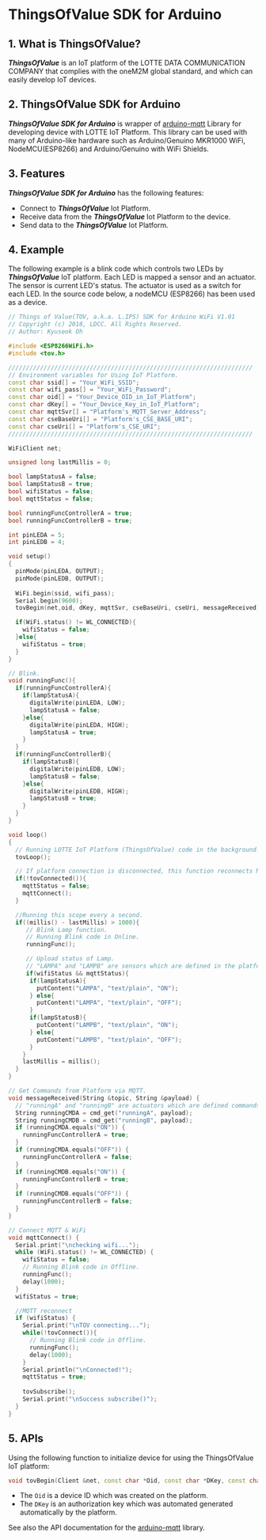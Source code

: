 # ThingsOfValue SDK for Arduino

## 1. What is ThingsOfValue?
***ThingsOfValue*** is an IoT platform of the LOTTE DATA COMMUNICATION COMPANY that complies with the oneM2M global standard, and which can easily develop IoT devices.

## 2. ThingsOfValue SDK for Arduino
***ThingsOfValue SDK for Arduino*** is wrapper of [arduino-mqtt](https://github.com/256dpi/arduino-mqtt) Library for developing device with LOTTE IoT Platform.
This library can be used with many of Arduino-like hardware such as Arduino/Genuino MKR1000 WiFi, NodeMCU(ESP8266) and Arduino/Genuino with WiFi Shields.

## 3. Features
***ThingsOfValue SDK for Arduino*** has the following features:
* Connect to ***ThingsOfValue*** Iot Platform.
* Receive data from the ***ThingsOfValue*** Iot Platform to the device.
* Send data to the ***ThingsOfValue*** Iot Platform.

## 4. Example
The following example is a blink code which controls two LEDs by ***ThingsOfValue*** IoT platform. Each LED is mapped a sensor and an actuator. The sensor is current LED's status. The actuator is used as a switch for each LED.
In the source code below, a nodeMCU (ESP8266) has been used as a device.
```c++
// Things of Value(TOV, a.k.a. L.IPS) SDK for Arduino WiFi V1.01 
// Copyright (c) 2018, LDCC. All Rights Reserved.
// Author: Kyuseok Oh

#include <ESP8266WiFi.h>
#include <tov.h>

/////////////////////////////////////////////////////////////////////
// Environment variables for Using IoT Platform.
const char ssid[] = "Your_WiFi_SSID";
const char wifi_pass[] = "Your_WiFi_Password";
const char oid[] = "Your_Device_OID_in_IoT_Platform";
const char dKey[] = "Your_Device_Key_in_IoT_Platform";
const char mqttSvr[] = "Platform's_MQTT_Server_Address";
const char cseBaseUri[] = "Platform's_CSE_BASE_URI";
const char cseUri[] = "Platform's_CSE_URI";
/////////////////////////////////////////////////////////////////////

WiFiClient net;

unsigned long lastMillis = 0;

bool lampStatusA = false;
bool lampStatusB = true;
bool wifiStatus = false;
bool mqttStatus = false;

bool runningFuncControllerA = true;
bool runningFuncControllerB = true;

int pinLEDA = 5;
int pinLEDB = 4;

void setup()
{
  pinMode(pinLEDA, OUTPUT);
  pinMode(pinLEDB, OUTPUT);
  
  WiFi.begin(ssid, wifi_pass);
  Serial.begin(9600);
  tovBegin(net,oid, dKey, mqttSvr, cseBaseUri, cseUri, messageReceived);

  if(WiFi.status() != WL_CONNECTED){
    wifiStatus = false;
  }else{
    wifiStatus = true;
  }
}

// Blink.
void runningFunc(){
  if(runningFuncControllerA){
    if(lampStatusA){
      digitalWrite(pinLEDA, LOW);
      lampStatusA = false;
    }else{
      digitalWrite(pinLEDA, HIGH);
      lampStatusA = true;
    }
  }
  if(runningFuncControllerB){
    if(lampStatusB){
      digitalWrite(pinLEDB, LOW);
      lampStatusB = false;
    }else{
      digitalWrite(pinLEDB, HIGH);
      lampStatusB = true;
    }
  }
}

void loop()
{
  // Running LOTTE IoT Platform (ThingsOfValue) code in the background.
  tovLoop();

  // If platform connection is disconnected, this function reconnects MQTT.
  if(!tovConnected()){
    mqttStatus = false;
    mqttConnect();
  }

  //Running this scope every a second.
  if((millis() - lastMillis) > 1000){
     // Blink Lamp function.
     // Running Blink code in Online.
     runningFunc();

     // Upload status of Lamp.
     // "LAMPA" and "LAMPB" are sensors which are defined in the platform.
     if(wifiStatus && mqttStatus){
      if(lampStatusA){
        putContent("LAMPA", "text/plain", "ON");
      } else{
        putContent("LAMPA", "text/plain", "OFF");
      }
      if(lampStatusB){
        putContent("LAMPB", "text/plain", "ON");
      } else{
        putContent("LAMPB", "text/plain", "OFF");
      }
    }
    lastMillis = millis();
  }
}

// Get Commands from Platform via MQTT.
void messageReceived(String &topic, String &payload) {
  // "runningA" and "runningB" are actuators which are defined commands in the platform.
  String runningCMDA = cmd_get("runningA", payload);
  String runningCMDB = cmd_get("runningB", payload);
  if (runningCMDA.equals("ON")) {
    runningFuncControllerA = true;
  }
  if (runningCMDA.equals("OFF")) {
    runningFuncControllerA = false;
  }
  if (runningCMDB.equals("ON")) {
    runningFuncControllerB = true;
  }
  if (runningCMDB.equals("OFF")) {
    runningFuncControllerB = false;
  }
}

// Connect MQTT & WiFi
void mqttConnect() {
  Serial.print("\nchecking wifi...");
  while (WiFi.status() != WL_CONNECTED) {
    wifiStatus = false;
    // Running Blink code in Offline.
    runningFunc();
    delay(1000);
  }
  wifiStatus = true;

  //MQTT reconnect
  if (wifiStatus) {
    Serial.print("\nTOV connecting...");
    while(!tovConnect()){
      // Running Blink code in Offline.
      runningFunc();
      delay(1000);
    }
    Serial.println("\nConnected!");
    mqttStatus = true;
    
    tovSubscribe();
    Serial.print("\nSuccess subscribe()");
  }
}
```

## 5. APIs

Using the following function to initialize device for using the ThingsOfValue IoT platform:
```c++
void tovBegin(Client &net, const char *Oid, const char *DKey, const char *MqttSvr, const char *CseBaseUri, const char *CseUri, MQTTClientCallbackSimple cb);
```
- The `Oid` is a device ID which was created on the platform.
- The `DKey` is an authorization key which was automated generated automatically by the platform.



See also the API documentation for the [arduino-mqtt](https://github.com/256dpi/arduino-mqtt) library.
